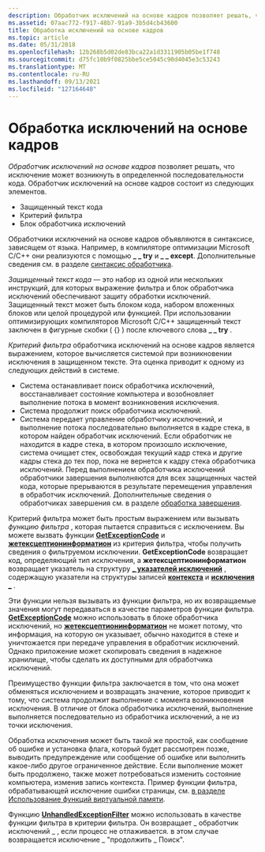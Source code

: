 ```yaml
---
description: Обработчик исключений на основе кадров позволяет решать, что исключение может возникнуть в определенной последовательности кода. Обработчик исключений на основе кадров состоит из следующих элементов.
ms.assetid: 07aac772-f917-48b7-91a9-3b5d4cb43600
title: Обработка исключений на основе кадров
ms.topic: article
ms.date: 05/31/2018
ms.openlocfilehash: 12b268b5d02de83bca22a1d3311905b05be1f748
ms.sourcegitcommit: d75fc10b9f0825bbe5ce5045c90d4045e3c53243
ms.translationtype: MT
ms.contentlocale: ru-RU
ms.lasthandoff: 09/13/2021
ms.locfileid: "127164648"
---
```

# <a name="frame-based-exception-handling"></a>Обработка исключений на основе кадров

*Обработчик исключений на основе кадров* позволяет решать, что исключение может возникнуть в определенной последовательности кода. Обработчик исключений на основе кадров состоит из следующих элементов.

-   Защищенный текст кода
-   Критерий фильтра
-   Блок обработчика исключений

Обработчики исключений на основе кадров объявляются в синтаксисе, зависящем от языка. Например, в компиляторе оптимизации Microsoft C/C++ они реализуются с помощью **\_ \_ try** и **\_ \_ except**. Дополнительные сведения см. в разделе [синтаксис обработчика](handler-syntax.md).

*Защищенный текст кода* — это набор из одной или нескольких инструкций, для которых выражение фильтра и блок обработчика исключений обеспечивают защиту обработки исключений. Защищенный текст может быть блоком кода, набором вложенных блоков или целой процедурой или функцией. При использовании оптимизирующих компиляторов Microsoft C/C++ защищенный текст заключен в фигурные скобки ( {} ) после ключевого слова **\_ \_ try** .

*Критерий фильтра* обработчика исключений на основе кадров является выражением, которое вычисляется системой при возникновении исключения в защищенном тексте. Эта оценка приводит к одному из следующих действий в системе.

-   Система останавливает поиск обработчика исключений, восстанавливает состояние компьютера и возобновляет выполнение потока в момент возникновения исключения.
-   Система продолжит поиск обработчика исключений.
-   Система передает управление обработчику исключений, и выполнение потока последовательно выполняется в кадре стека, в котором найден обработчик исключений. Если обработчик не находится в кадре стека, в котором произошло исключение, система очищает стек, освобождая текущий кадр стека и другие кадры стека до тех пор, пока не вернется к кадру стека обработчика исключений. Перед выполнением обработчика исключений обработчики завершения выполняются для всех защищенных частей кода, которые прерываются в результате перемещения управления в обработчик исключений. Дополнительные сведения о обработчиках завершения см. в разделе [обработка завершения](termination-handling.md).

Критерий фильтра может быть простым выражением или вызывать *функцию фильтра* , которая пытается справиться с исключением. Вы можете вызвать функции [**GetExceptionCode**](getexceptioncode.md) и [**жетексцептионинформатион**](getexceptioninformation.md) из критерия фильтра, чтобы получить сведения о фильтруемом исключении. **GetExceptionCode** возвращает код, определяющий тип исключения, а **жетексцептионинформатион** возвращает указатель на структуру [**\_ указателей исключений**](/windows/desktop/api/WinNT/ns-winnt-exception_pointers) , содержащую указатели на структуры записей [**контекста**](/windows/desktop/api/WinNT/ns-winnt-arm64_nt_context) и [**исключения \_**](/windows/desktop/api/WinNT/ns-winnt-exception_record) .

Эти функции нельзя вызывать из функции фильтра, но их возвращаемые значения могут передаваться в качестве параметров функции фильтра. [**GetExceptionCode**](getexceptioncode.md) можно использовать в блоке обработчика исключений, но [**жетексцептионинформатион**](getexceptioninformation.md) не может потому, что информация, на которую он указывает, обычно находится в стеке и уничтожается при передаче управления в обработчик исключений. Однако приложение может скопировать сведения в надежное хранилище, чтобы сделать их доступными для обработчика исключений.

Преимущество функции фильтра заключается в том, что она может обменяться исключением и возвращать значение, которое приводит к тому, что система продолжит выполнение с момента возникновения исключения. В отличие от блока обработчика исключений, выполнение выполняется последовательно из обработчика исключений, а не из точки исключения.

Обработка исключения может быть такой же простой, как сообщение об ошибке и установка флага, который будет рассмотрен позже, выводить предупреждение или сообщение об ошибке или выполнить какое-либо другое ограниченное действие. Если выполнение может быть продолжено, также может потребоваться изменить состояние компьютера, изменив запись контекста. Пример функции фильтра, обрабатывающей исключение ошибки страницы, см. [в разделе Использование функций виртуальной памяти](../memory/using-the-memory-management-functions.md).

Функцию [**UnhandledExceptionFilter**](/windows/win32/api/errhandlingapi/nf-errhandlingapi-unhandledexceptionfilter) можно использовать в качестве функции фильтра в критерии фильтра. Он возвращает \_ обработчик исключений \_ , если процесс не отлаживается. в этом случае возвращается исключение \_ "продолжить \_ Поиск".

 

 
